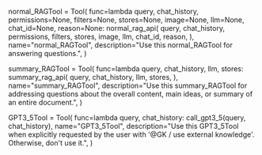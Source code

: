 normal_RAGTool = Tool(
    func=lambda query, chat_history, permissions=None, filters=None, stores=None, image=None, llm=None, chat_id=None, reason=None: normal_rag_api(
        query,
        chat_history,
        permissions,
        filters,
        stores,
        image,
        llm,
        chat_id,
        reason,
    ),
    name="normal_RAGTool",
    description="Use this normal_RAGTool for answering questions.",
)

summary_RAGTool = Tool(
    func=lambda query, chat_history, llm, stores: summary_rag_api(
        query,
        chat_history,
        llm,
        stores,
    ),
    name="summary_RAGTool",
    description="Use this summary_RAGTool for addressing questions about the overall content, main ideas, or summary of an entire document.",
)

GPT3_5Tool = Tool(
    func=lambda query, chat_history: call_gpt3_5(query, chat_history),
    name="GPT3_5Tool",
    description="Use this GPT3_5Tool when explicitly requested by the user with '@GK / use external knowledge'. Otherwise, don't use it.",
)

